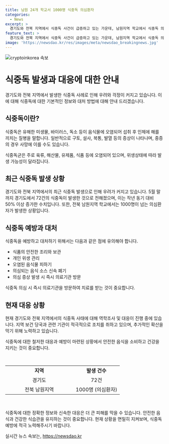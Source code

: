```yaml
---
title: 남원 24개 학교서 1000명 식중독 의심환자
categories:
  - News
excerpt: >
  경기도와 전북 지역에서 식중독 사건이 급증하고 있는 가운데, 남원지역 학교에서 식중독 의심환자가 1000명을 넘어섰다. 이로 인해 15곳에서 24곳으로 확대된 발생 학교들은 역학조사에 나서기로 했다. 이에 따라 경기도보건환경연구원에서는 식중독균 배양분리작업을 진행하고 있으며, 경기도 전체에서도 식중독 발생 건수가 50% 증가했다고 밝혔다. (150자)
feature_text: >
  경기도와 전북 지역에서 식중독 사건이 급증하고 있는 가운데, 남원지역 학교에서 식중독 의심환자가 1000명을 넘어섰다. 이로 인해 15곳에서 24곳으로 확대된 발생 학교들은 역학조사에 나서기로 했다. 이에 따라 경기도보건환경연구원에서는 식중독균 배양분리작업을 진행하고 있으며, 경기도 전체에서도 식중독 발생 건수가 50% 증가했다고 밝혔다. (150자)
image: 'https://newsdao.kr/res/images/meta/newsdao_breakingnews.jpg'
---
```


<p><img src="https://newsdao.kr/res/images/meta/newsdao_breakingnews.jpg" alt="cryptoinkorea 속보" /></p>

<h1>식중독 발생과 대응에 대한 안내</h1>

<p>경기도와 전북 지역에서 발생한 식중독 사례로 인해 우려와 걱정이 커지고 있습니다. 이에 대해 식중독에 대한 기본적인 정보와 대처 방법에 대해 안내 드리겠습니다.</p>

<h2 data-ke-size="size26">식중독이란?</h2>

<p>식중독은 유해한 미생물, 바이러스, 독소 등이 음식물에 오염되어 섭취 후 인체에 해를 끼치는 질병을 말합니다. 일반적으로 구토, 설사, 복통, 발열 등의 증상이 나타나며, 중증의 경우 사망에 이를 수도 있습니다.</p>

<p>식중독균은 주로 육류, 해산물, 유제품, 식품 등에 오염되어 있으며, 위생상태에 따라 발생 가능성이 달라집니다.</p>

<h2 data-ke-size="size26">최근 식중독 발생 상황</h2>

<p>경기도와 전북 지역에서의 최근 식중독 발생으로 인해 우려가 커지고 있습니다. 5월 말까지 경기도에서 72건의 식중독이 발생한 것으로 전해졌으며, 이는 작년 동기 대비 50% 이상 증가한 수치입니다. 또한, 전북 남원지역 학교에서는 1000명이 넘는 의심환자가 발생한 상황입니다.</p>

<h2 data-ke-size="size26">식중독 예방과 대처</h2>

<p>식중독을 예방하고 대처하기 위해서는 다음과 같은 점에 유의해야 합니다.</p>

<ul>
  <li>식품의 안전한 조리와 보관</li>
  <li>개인 위생 관리</li>
  <li>오염된 음식물 피하기</li>
  <li>의심되는 음식 소스 신속 폐기</li>
  <li>의심 증상 발생 시 즉시 의료기관 방문</li>
</ul>

<p>식중독 의심 시 즉시 의료기관을 방문하여 치료를 받는 것이 중요합니다.</p>

<h2 data-ke-size="size26">현재 대응 상황</h2>

<p>현재 경기도와 전북 지역에서의 식중독 사태에 대해 역학조사 및 대응이 진행 중에 있습니다. 지역 보건 당국과 관련 기관이 적극적으로 조치를 취하고 있으며, 추가적인 확산을 막기 위해 노력하고 있습니다.</p>

<p>식중독에 대한 철저한 대응과 예방이 마련된 상황에서 안전한 음식을 소비하고 건강을 지키는 것이 중요합니다.</p>

<p data-ke-size="size16">&nbsp;</p>

<table>
  <tbody>
    <tr>
      <td style="text-align: center; width: 200px;"><b>지역</b></td>
      <td style="text-align: center;"><b>발생 건수</b></td>
    </tr>
    <tr>
      <td style="text-align: center;">경기도</td>
      <td style="text-align: center;">72건</td>
    </tr>
    <tr>
      <td style="text-align: center;">전북 남원지역</td>
      <td style="text-align: center;">1000명 (의심환자)</td>
    </tr>
  </tbody>
</table>

<p data-ke-size="size16">&nbsp;</p>

<p>식중독에 대한 정확한 정보와 신속한 대응은 더 큰 피해를 막을 수 있습니다. 안전한 음식과 건강한 식습관을 유지하는 것이 중요합니다. 현재 상황을 면밀히 지켜보며, 식중독 예방에 적극 노력해주시기 바랍니다.</p>
실시간 뉴스 속보는, <a href="https://newsdao.kr" rel="dofollow">https://newsdao.kr</a>


